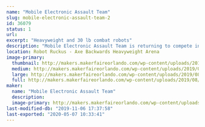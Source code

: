 ```yaml
---
name: "Mobile Electronic Assault Team"
slug: mobile-electronic-assault-team-2
id: 36079
status: 1
url: 
excerpt: "Heavyweight and 30 lb combat robots"
description: "Mobile Electronic Assault Team is returning to compete in the Orlando Maker Faire Robot Ruckus with Ratfish - a 220 lb Flipper, and Imperial Entanglements - a 30 lb pneumatic flipper. Ratfish has been completely rebuilt with brushless drive and weapon power, hoping to improve upon its performance from last year. Imperial Entanglements returns for the first time since the 2016 Maker Faire."
location: Robot Ruckus - Axe Backwards Heavyweight Arena
image-primary:
  thumbnail: http://makers.makerfaireorlando.com/wp-content/uploads/2019/08/IMG_20181104_182925566-150x150.jpg
  medium: http://makers.makerfaireorlando.com/wp-content/uploads/2019/08/IMG_20181104_182925566-300x225.jpg
  large: http://makers.makerfaireorlando.com/wp-content/uploads/2019/08/IMG_20181104_182925566-1024x768.jpg
  full: http://makers.makerfaireorlando.com/wp-content/uploads/2019/08/IMG_20181104_182925566.jpg
maker:
  name: "Mobile Electronic Assault Team"
  description:
  image-primary: http://makers.makerfaireorlando.com/wp-content/uploads/2018/08/Rat-Fish-1024x576.jpg
last-modified-db: "2019-11-06 17:37:58"
last-exported: "2020-05-07 10:33:41"
---
```

